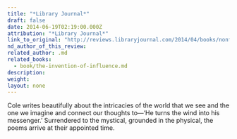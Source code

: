 ```yaml
---
title: "*Library Journal*"
draft: false
date: 2014-06-19T02:19:00.000Z
attribution: "*Library Journal*"
link_to_original: "http://reviews.libraryjournal.com/2014/04/books/nonfic/arts-humanities/thirty-amazing-poetry-titles-for-spring-2014/"
nd_author_of_this_review:
related_author: .md
related_books:
  - book/the-invention-of-influence.md
description:
weight:
layout: none
---
```

Cole writes beautifully about the intricacies of the world that we see and the one we imagine and connect our thoughts to—‘He turns the wind into his messenger.’ Surrendered to the mystical, grounded in the physical, the poems arrive at their appointed time.

